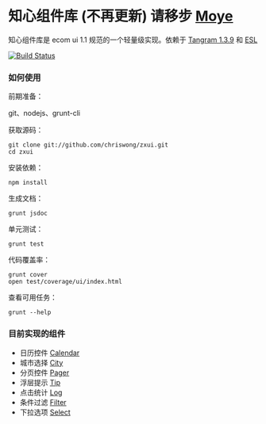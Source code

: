知心组件库 (不再更新) 请移步 [Moye](https://github.com/ecomfe/Moye)
=====================

知心组件库是 ecom ui 1.1 规范的一个轻量级实现。依赖于 [Tangram 1.3.9](https://github.com/BaiduFE/Tangram-base) 和 [ESL](https://github.com/ecomfe/esl)

[![Build Status](https://travis-ci.org/chriswong/zxui.png?branch=master)](https://travis-ci.org/chriswong/zxui)


### 如何使用

前期准备：

git、nodejs、grunt-cli

获取源码：

	git clone git://github.com/chriswong/zxui.git
	cd zxui

安装依赖：

	npm install

生成文档：

	grunt jsdoc

单元测试：

	grunt test

代码覆盖率：

	grunt cover
	open test/coverage/ui/index.html

查看可用任务：

	grunt --help
	

### 目前实现的组件

- 日历控件 [Calendar](http://chriswong.github.io/zxui/example/calendar.html)
- 城市选择 [City](http://chriswong.github.io/zxui/example/city.html)
- 分页控件 [Pager](http://chriswong.github.io/zxui/example/pager.html)
- 浮层提示 [Tip](http://chriswong.github.io/zxui/example/tip.html)
- 点击统计 [Log](http://chriswong.github.io/zxui/example/log.html)
- 条件过滤 [Filter](http://chriswong.github.io/zxui/example/filter.html)
- 下拉选项 [Select](http://chriswong.github.io/zxui/example/select.html)
